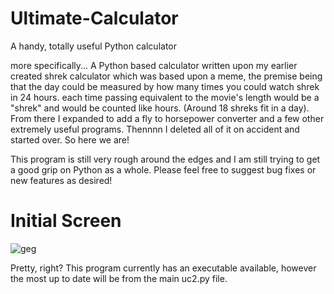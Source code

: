 # Ultimate-Calculator

A handy, totally useful Python calculator




more specifically...
A Python based calculator written upon my earlier created shrek calculator which was based upon a meme, the premise being that the day could be measured by how many times you could watch shrek in 24 hours. each time passing equivalent to the movie's length would be a "shrek" and would be counted like hours. (Around 18 shreks fit in a day). From there I expanded to add a fly to horsepower converter and a few other extremely useful programs. Thennnn I deleted all of it on accident and started over. So here we are!

This program is still very rough around the edges and I am still trying to get a good grip on Python as a whole. Please feel free to suggest bug fixes or new features as desired!

# Initial Screen
![geg](https://user-images.githubusercontent.com/84045381/131939608-f202f3af-0cc2-477c-8f17-04e3db09c691.PNG)



Pretty, right?
This program currently has an executable available, however the most up to date will be from the main uc2.py file.
